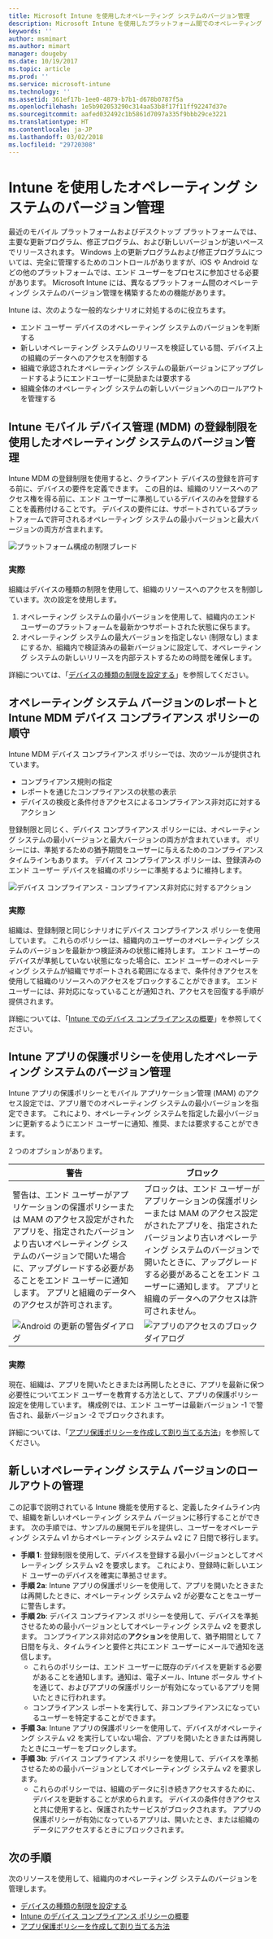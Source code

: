 ```yaml
---
title: Microsoft Intune を使用したオペレーティング システムのバージョン管理
description: Microsoft Intune を使用したプラットフォーム間でのオペレーティング システムのバージョン管理の方法を説明します。
keywords: ''
author: msmimart
ms.author: mimart
manager: dougeby
ms.date: 10/19/2017
ms.topic: article
ms.prod: ''
ms.service: microsoft-intune
ms.technology: ''
ms.assetid: 361ef17b-1ee0-4879-b7b1-d678b0787f5a
ms.openlocfilehash: 1e5b902053290c314aa53b8f17f11ff92247d37e
ms.sourcegitcommit: aafed032492c1b5861d7097a335f9bbb29ce3221
ms.translationtype: HT
ms.contentlocale: ja-JP
ms.lasthandoff: 03/02/2018
ms.locfileid: "29720308"
---
```

# <a name="manage-operating-system-versions-with-intune"></a>Intune を使用したオペレーティング システムのバージョン管理
最近のモバイル プラットフォームおよびデスクトップ プラットフォームでは、主要な更新プログラム、修正プログラム、および新しいバージョンが速いペースでリリースされます。 Windows 上の更新プログラムおよび修正プログラムについては、完全に管理するためのコントロールがありますが、iOS や Android などの他のプラットフォームでは、エンド ユーザーをプロセスに参加させる必要があります。  Microsoft Intune には、異なるプラットフォーム間のオペレーティング システムのバージョン管理を構築するための機能があります。

Intune は、次のような一般的なシナリオに対処するのに役立ちます。 
- エンド ユーザー デバイスのオペレーティング システムのバージョンを判断する
- 新しいオペレーティング システムのリリースを検証している間、デバイス上の組織のデータへのアクセスを制御する
- 組織で承認されたオペレーティング システムの最新バージョンにアップグレードするようにエンドユーザーに奨励または要求する
- 組織全体のオペレーティング システムの新しいバージョンへのロールアウトを管理する
  
## <a name="operating-system-version-control-using-intune-mobile-device-management-mdm-enrollment-restrictions"></a>Intune モバイル デバイス管理 (MDM) の登録制限を使用したオペレーティング システムのバージョン管理
Intune MDM の登録制限を使用すると、クライアント デバイスの登録を許可する前に、デバイスの要件を定義できます。 この目的は、組織のリソースへのアクセス権を得る前に、エンド ユーザーに準拠しているデバイスのみを登録することを義務付けることです。 デバイスの要件には、サポートされているプラットフォームで許可されるオペレーティング システムの最小バージョンと最大バージョンの両方が含まれます。
 
![プラットフォーム構成の制限ブレード](./media/os-version-platform-configurations.png) 
 
### <a name="in-practice"></a>実際
組織はデバイスの種類の制限を使用して、組織のリソースへのアクセスを制御しています。次の設定を使用します。 
1. オペレーティング システムの最小バージョンを使用して、組織内のエンド ユーザーのプラットフォームを最新かつサポートされた状態に保ちます。 
2. オペレーティング システムの最大バージョンを指定しない (制限なし) ままにするか、組織内で検証済みの最新バージョンに設定して、オペレーティング システムの新しいリリースを内部テストするための時間を確保します。

詳細については、「[デバイスの種類の制限を設定する](https://docs.microsoft.com/intune/enrollment-restrictions-set#set-device-type-restrictions)」を参照してください。
 
## <a name="operating-system-version-reporting-and-compliance-with-intune-mdm-device-compliance-policies"></a>オペレーティング システム バージョンのレポートと Intune MDM デバイス コンプライアンス ポリシーの順守
Intune MDM デバイス コンプライアンス ポリシーでは、次のツールが提供されています。 
- コンプライアンス規則の指定
- レポートを通じたコンプライアンスの状態の表示
- デバイスの検疫と条件付きアクセスによるコンプライアンス非対応に対するアクション

登録制限と同じく、デバイス コンプライアンス ポリシーには、オペレーティング システムの最小バージョンと最大バージョンの両方が含まれています。 ポリシーには、準拠するための猶予期間をユーザーに与えるためのコンプライアンス タイムラインもあります。 デバイス コンプライアンス ポリシーは、登録済みのエンド ユーザー デバイスを組織のポリシーに準拠するように維持します。

![デバイス コンプライアンス - コンプライアンス非対応に対するアクション](./media/os-version-actions-noncompliance.png) 

### <a name="in-practice"></a>実際
組織は、登録制限と同じシナリオにデバイス コンプライアンス ポリシーを使用しています。 これらのポリシーは、組織内のユーザーのオペレーティング システムのバージョンを最新かつ検証済みの状態に維持します。 エンド ユーザーのデバイスが準拠していない状態になった場合に、エンド ユーザーのオペレーティング システムが組織でサポートされる範囲になるまで、条件付きアクセスを使用して組織のリソースへのアクセスをブロックすることができます。 エンド ユーザーには、非対応になっていることが通知され、アクセスを回復する手順が提供されます。   

詳細については、「[Intune でのデバイス コンプライアンスの概要](https://docs.microsoft.com/intune/device-compliance-get-started)」を参照してください。
 
## <a name="operating-system-version-controls-using-intune-app-protection-policies"></a>Intune アプリの保護ポリシーを使用したオペレーティング システムのバージョン管理    
Intune アプリの保護ポリシーとモバイル アプリケーション管理 (MAM) のアクセス設定では、アプリ層でのオペレーティング システムの最小バージョンを指定できます。 これにより、オペレーティング システムを指定した最小バージョンに更新するようにエンド ユーザーに通知、推奨、または要求することができます。
 
2 つのオプションがあります。 

|警告  |ブロック  |
|---------|---------|
|警告は、エンド ユーザーがアプリケーションの保護ポリシーまたは MAM のアクセス設定がされたアプリを、指定されたバージョンより古いオペレーティング システムのバージョンで開いた場合に、アップグレードする必要があることをエンド ユーザーに通知します。 アプリと組織のデータへのアクセスが許可されます。|ブロックは、エンド ユーザーがアプリケーションの保護ポリシーまたは MAM のアクセス設定がされたアプリを、指定されたバージョンより古いオペレーティング システムのバージョンで開いたときに、アップグレードする必要があることをエンド ユーザーに通知します。 アプリと組織のデータへのアクセスは許可されません。|
|![Android の更新の警告ダイアログ](./media/os-version-update-warning.png)    |![アプリのアクセスのブロック ダイアログ](./media/os-version-access-blocked.png)          |

 
### <a name="in-practice"></a>実際
現在、組織は、アプリを開いたときまたは再開したときに、アプリを最新に保つ必要性についてエンド ユーザーを教育する方法として、アプリの保護ポリシー設定を使用しています。 構成例では、エンド ユーザーは最新バージョン -1 で警告され、最新バージョン -2 でブロックされます。
 
詳細については、「[アプリ保護ポリシーを作成して割り当てる方法](https://docs.microsoft.com/intune/app-protection-policies)」を参照してください。

## <a name="managing-a-new-operating-system-version-rollout"></a>新しいオペレーティング システム バージョンのロールアウトの管理
この記事で説明されている Intune 機能を使用すると、定義したタイムライン内で、組織を新しいオペレーティング システム バージョンに移行することができます。 次の手順では、サンプルの展開モデルを提供し、ユーザーをオペレーティング システム v1 からオペレーティング システム v2 に 7 日間で移行します。
- **手順 1**: 登録制限を使用して、デバイスを登録する最小バージョンとしてオペレーティング システム v2 を要求します。 これにより、登録時に新しいエンド ユーザーのデバイスを確実に準拠させます。
- **手順 2a**: Intune アプリの保護ポリシーを使用して、アプリを開いたときまたは再開したときに、オペレーティング システム v2 が必要なことをユーザーに警告します。
- **手順 2b**: デバイス コンプライアンス ポリシーを使用して、デバイスを準拠させるための最小バージョンとしてオペレーティング システム v2 を要求します。 コンプライアンス非対応の**アクション**を使用して、猶予期間として 7 日間を与え、タイムラインと要件と共にエンド ユーザーにメールで通知を送信します。
  -  これらのポリシーは、エンド ユーザーに既存のデバイスを更新する必要があることを通知します。通知は、電子メール、Intune ポータル サイトを通じて、およびアプリの保護ポリシーが有効になっているアプリを開いたときに行われます。
  - コンプライアンス レポートを実行して、非コンプライアンスになっているユーザーを特定することができます。 
- **手順 3a**: Intune アプリの保護ポリシーを使用して、デバイスがオペレーティング システム v2 を実行していない場合、アプリを開いたときまたは再開したときにユーザーをブロックします。
- **手順 3b**: デバイス コンプライアンス ポリシーを使用して、デバイスを準拠させるための最小バージョンとしてオペレーティング システム v2 を要求します。
  - これらのポリシーでは、組織のデータに引き続きアクセスするために、デバイスを更新することが求められます。 デバイスの条件付きアクセスと共に使用すると、保護されたサービスがブロックされます。 アプリの保護ポリシーが有効になっているアプリは、開いたとき、または組織のデータにアクセスするときにブロックされます。

## <a name="next-steps"></a>次の手順
次のリソースを使用して、組織内のオペレーティング システムのバージョンを管理します。 

- [デバイスの種類の制限を設定する](https://docs.microsoft.com/intune/enrollment-restrictions-set#set-device-type-restrictions)
- [Intune のデバイス コンプライアンス ポリシーの概要](https://docs.microsoft.com/intune/device-compliance-get-started)
- [アプリ保護ポリシーを作成して割り当てる方法](https://docs.microsoft.com/intune/app-protection-policies)
